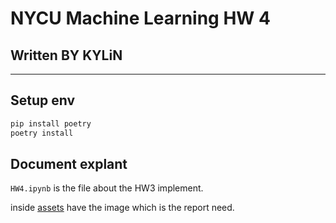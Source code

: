 # NYCU Machine Learning HW 4

## Written BY KYLiN

---

## Setup env

```sh
pip install poetry 
poetry install 
```

## Document explant

`HW4.ipynb` is the file about the HW3 implement.

inside [assets](./assets/) have the image which is the report need.
